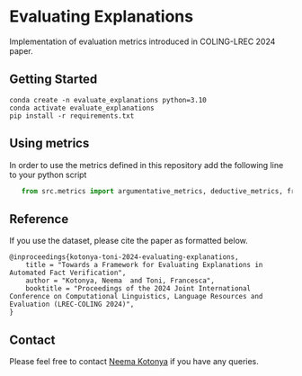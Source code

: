 # Evaluating Explanations
Implementation of evaluation metrics introduced in COLING-LREC 2024 paper.



## Getting Started

```commandline
conda create -n evaluate_explanations python=3.10
conda activate evaluate_explanations
pip install -r requirements.txt
```

## Using metrics

In order to use the metrics defined in this repository add the following line to your python script
```python 
   from src.metrics import argumentative_metrics, deductive_metrics, freeform_metrics
```


## Reference

If you use the dataset, please cite the paper as formatted below.

```
@inproceedings{kotonya-toni-2024-evaluating-explanations,
    title = "Towards a Framework for Evaluating Explanations in Automated Fact Verification",
    author = "Kotonya, Neema  and Toni, Francesca",
    booktitle = "Proceedings of the 2024 Joint International Conference on Computational Linguistics, Language Resources and Evaluation (LREC-COLING 2024)",
}
```

## Contact

Please feel free to contact [Neema Kotonya](mailto:nk2418@ic.ac.uk) if you have any queries.